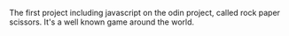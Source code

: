 The first project including javascript on the odin project, called rock paper scissors. It's a well known game around the world.